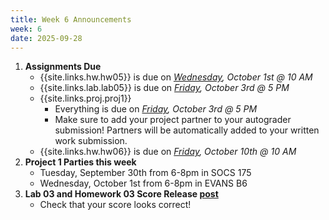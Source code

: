 ```yaml
---
title: Week 6 Announcements
week: 6
date: 2025-09-28
---
```


1. **Assignments Due**
    * {{site.links.hw.hw05}} is due on *<u>Wednesday</u>, October 1st @ 10 AM*
    * {{site.links.lab.lab05}} is due on *<u>Friday</u>, October 3rd @ 5 PM*
    * {{site.links.proj.proj1}} 
        * Everything is due on *<u>Friday</u>, October 3rd @ 5 PM*
        * Make sure to add your project partner to your autograder submission! Partners will be automatically added to your written work submission.
    * {{site.links.hw.hw06}} is due on *<u>Friday</u>, October 10th @ 10 AM*
2. **Project 1 Parties this week**
    * Tuesday, September 30th from 6-8pm in SOCS 175
    * Wednesday, October 1st from 6-8pm in EVANS B6
3. **Lab 03 and Homework 03 Score Release [post](https://edstem.org/us/courses/83132/discussion/7024866)**
    * Check that your score looks correct!